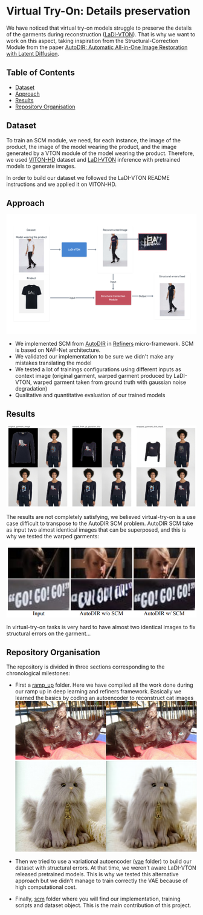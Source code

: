 # Virtual Try-On: Details preservation

We have noticed that virtual try-on models struggle to preserve the details of the garments during reconstruction ([LaDI-VTON](https://github.com/miccunifi/ladi-vton/tree/master)). That is why we want to work on this aspect, taking inspiration from the Structural-Correction Module from the paper [AutoDIR: Automatic All-in-One Image Restoration with Latent Diffusion](https://arxiv.org/abs/2310.10123).

## Table of Contents

- [Dataset](#Dataset)
- [Approach](#Approach)
- [Results](#Results)
- [Repository Organisation](#Repository)

## Dataset

To train an SCM module, we need, for each instance, the image of the product, the image of the model wearing the product, and the image generated by a VTON module of the model wearing the product. Therefore, we used [VITON-HD](https://github.com/shadow2496/VITON-HD?tab=readme-ov-file) dataset and [LaDI-VTON](https://github.com/miccunifi/ladi-vton/tree/master) inference with pretrained models to generate images.

In order to build our dataset we followed the LaDI-VTON README instructions and we applied it on VITON-HD.

## Approach

![Approach Schema](assets/Idea_Approach_SCM.png)

- We implemented SCM from [AutoDIR](https://github.com/jiangyitong/AutoDIR) in [Refiners](https://github.com/finegrain-ai/refiners/tree/main) micro-framework. SCM is based on NAF-Net architecture.
- We validated our implementation to be sure we didn't make any mistakes translating the model
- We tested a lot of trainings configurations using different inputs as context image (original garment, warped garment produced by LaDI-VTON, warped garment taken from ground truth with gaussian noise degradation)
- Qualitative and quantitative evaluation of our trained models

## Results

![Reconstruction example with different inputs](assets/images.png)



The results are not completely satisfying, we believed virtual-try-on is a use case difficult to transpose to the AutoDIR SCM problem. AutoDIR SCM take as input two almost identical images that can be superposed, and this is why we tested the warped garments:

![AutoDIR](assets/autodir_scm.png)

In virtual-try-on tasks is very hard to have almost two identical images to fix structural errors on the garment...


## Repository Organisation

The repository is divided in three sections corresponding to the chronological milestones:


- First a [ramp_up](ramp_up) folder. Here we have compiled all the work done during our ramp up in deep learning and refiners framework. Basically we learned the basics by coding an autoencoder to reconstruct cat images
![Example 1](assets/cats1.png)
![Example 2](assets/cats2.png)

- Then we tried to use a variational autoencoder ([vae](vae) folder) to build our dataset with structural errors. At that time, we weren't aware LaDI-VTON released pretrained models. This is why we tested this alternative approach but we didn't manage to train correctly the VAE because of high computational cost.

- Finally, [scm](scm) folder where you will find our implementation, training scripts and dataset object. This is the main contribution of this project.





